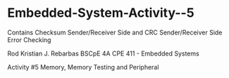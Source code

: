# Embedded-System-Activity--5

Contains Checksum Sender/Receiver Side and CRC Sender/Receiver Side
Error Checking

Rod Kristian J. Rebarbas
BSCpE 4A
CPE 411 - Embedded Systems

Activity #5
Memory, Memory Testing and Peripheral
